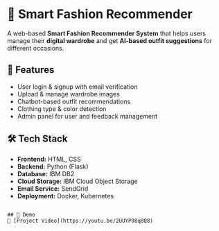 # 🧥 Smart Fashion Recommender

A web-based **Smart Fashion Recommender System** that helps users manage their **digital wardrobe** and get **AI-based outfit suggestions** for different occasions.

## 🚀 Features
- User login & signup with email verification  
- Upload & manage wardrobe images  
- Chatbot-based outfit recommendations  
- Clothing type & color detection  
- Admin panel for user and feedback management  

## 🛠 Tech Stack
- **Frontend:** HTML, CSS  
- **Backend:** Python (Flask)  
- **Database:** IBM DB2  
- **Cloud Storage:** IBM Cloud Object Storage  
- **Email Service:** SendGrid  
- **Deployment:** Docker, Kubernetes  
```

## 📎 Demo
🔗 [Project Video](https://youtu.be/2UUYP08q8Q8)
